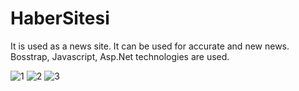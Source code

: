 # HaberSitesi

It is used as a news site. It can be used for accurate and new news. Bosstrap, Javascript, Asp.Net technologies are used.


![1](https://user-images.githubusercontent.com/105209972/181255285-55fa06bb-f5c9-4fe4-919a-6efa2d4ce170.png)
![2](https://user-images.githubusercontent.com/105209972/181255303-15d65c30-8f9a-48f1-8bfc-bbb3831c7089.png)
![3](https://user-images.githubusercontent.com/105209972/181255313-44d61538-7fea-4211-ad3a-45abfaac824e.png)
